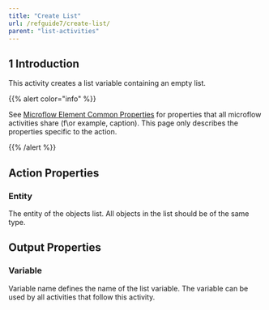 ```yaml
---
title: "Create List"
url: /refguide7/create-list/
parent: "list-activities"
---
```


## 1 Introduction

This activity creates a list variable containing an empty list.

{{% alert color="info" %}}

See [Microflow Element Common Properties](/refguide7/microflow-element-common-properties/) for properties that all microflow activities share (f\or example, caption). This page only describes the properties specific to the action.

{{% /alert %}}

## Action Properties

### Entity

The entity of the objects list. All objects in the list should be of the same type.

## Output Properties

### Variable

Variable name defines the name of the list variable. The variable can be used by all activities that follow this activity.
